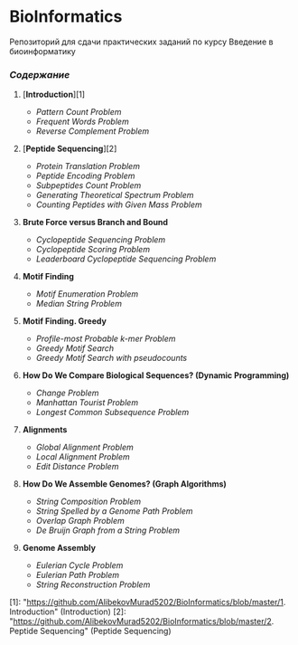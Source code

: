 # BioInformatics
Репозиторий для сдачи практических заданий по курсу Введение в биоинформатику

### _Содержание_

1. [__Introduction__][1]
    * _Pattern Count Problem_
    * _Frequent Words Problem_
    * _Reverse Complement Problem_

2. [__Peptide Sequencing__][2]
    * _Protein Translation Problem_
    * _Peptide Encoding Problem_
    * _Subpeptides Count Problem_
    * _Generating Theoretical Spectrum Problem_
    * _Counting Peptides with Given Mass Problem_

3. __Brute Force versus Branch and Bound__
    * _Cyclopeptide Sequencing Problem_
    * _Cyclopeptide Scoring Problem_
    * _Leaderboard Cyclopeptide Sequencing Problem_

4. __Motif Finding__
    * _Motif Enumeration Problem_
    * _Median String Problem_

5. __Motif Finding. Greedy__
    * _Profile-most Probable k-mer Problem_
    * _Greedy Motif Search_
    * _Greedy Motif Search with pseudocounts_

6. __How Do We Compare Biological Sequences? (Dynamic Programming)__
    * _Change Problem_
    * _Manhattan Tourist Problem_
    * _Longest Common Subsequence Problem_

7. __Alignments__
    * _Global Alignment Problem_
    * _Local Alignment Problem_
    * _Edit Distance Problem_

8. __How Do We Assemble Genomes? (Graph Algorithms)__
    * _String Composition Problem_
    * _String Spelled by a Genome Path Problem_
    * _Overlap Graph Problem_
    * _De Bruijn Graph from a String Problem_

9. __Genome Assembly__
    * _Eulerian Cycle Problem_
    * _Eulerian Path Problem_
    * _String Reconstruction Problem_
	
<!-- LINKS -->
[1]: "https://github.com/AlibekovMurad5202/BioInformatics/blob/master/1. Introduction" (Introduction)
[2]: "https://github.com/AlibekovMurad5202/BioInformatics/blob/master/2. Peptide Sequencing" (Peptide Sequencing)
